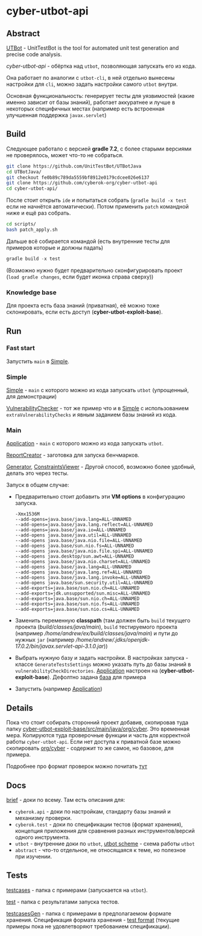 # cyber-utbot-api
## Abstract

[UTBot](https://github.com/UnitTestBot/UTBotJava) - UnitTestBot is the tool for automated unit test generation and precise code analysis.

*cyber-utbot-api* - обёртка над `utbot`, позволяющая запускать его из кода.

Она работает по аналогии с `utbot-cli`, в ней отдельно вынесены настройки для `cli`, можно задать настройки самого `utbot` внутри.

Основная функциональность: генерирует тесты для уязвимостей (какие именно зависит от базы знаний), работает аккуратнее и лучше в некоторых специфичных местах (например есть встроенная улучшенная поддержка `javax.servlet`)

## Build

Следующее работало с версией **gradle 7.2**, с более старыми версиями не проверялось, может что-то не собраться.

```bash
git clone https://github.com/UnitTestBot/UTBotJava
cd UTBotJava/
git checkout fe0b89c789da5559bf8912e0179cdcee026e6137
git clone https://github.com/cyberok-org/cyber-utbot-api
cd cyber-utbot-api/
```

После стоит открыть `ide` и попытаться собрать (`gradle build -x test` если не начнётся автоматически). Потом применить `patch` командной ниже и ещё раз собрать.

```bash
cd scripts/
bash patch_apply.sh
```

Дальше всё собирается командой (есть внутренние тесты для примеров которые и должны падать)

```gradle
gradle build -x test
```

(Возможно нужно будет предварительно сконфигурировать проект (`load gradle changes`, если будет иконка справа сверху))

### Knowledge base

Для проекта есть база знаний (приватная), её можно тоже склонировать, если есть доступ (**cyber-utbot-exploit-base**).

## Run

### Fast start

Запустить `main` в [Simple](src/main/kotlin/org/cyber/utbot/Simple.kt).

### Simple

[Simple](src/main/kotlin/org/cyber/utbot/Simple.kt) - `main` с которого можно из кода запускать `utbot` (упрощенный, для демонстрации)

[VulnerabilityChecker](src/test/kotlin/VulnerabilityChecker.kt) - тот же пример что и в [Simple](src/main/kotlin/org/cyber/utbot/Simple.kt) с использованием `extraVulnerabilityChecks` и явным заданием базы знаний из кода.

### Main

[Application](src/main/kotlin/org/cyber/utbot/Application.kt) - `main` с которого можно из кода запускать `utbot`.

[ReportCreator](src/main/kotlin/org/cyber/utbot/ReportCreator.kt) - заготовка для запуска бенчмарков.

[Generator](src/test/kotlin/Generator.kt), [ConstraintsViewer](src/test/kotlin/ConstraintsViewer.kt) - Другой способ, возможно более удобный, делать это через тесты.

Запуск в общем случае:

- Предварительно стоит добавить эти **VM options** в конфигурацию запуска.

    ```
    -Xmx1536M
    --add-opens=java.base/java.lang=ALL-UNNAMED
    --add-opens=java.base/java.lang.reflect=ALL-UNNAMED
    --add-opens=java.base/java.io=ALL-UNNAMED
    --add-opens java.base/java.util=ALL-UNNAMED
    --add-opens java.base/java.nio.file=ALL-UNNAMED
    --add-opens java.base/sun.nio.fs=ALL-UNNAMED
    --add-opens java.base/java.nio.file.spi=ALL-UNNAMED
    --add-opens java.desktop/sun.awt=ALL-UNNAMED
    --add-opens java.base/java.nio.charset=ALL-UNNAMED
    --add-opens java.base/java.lang=ALL-UNNAMED
    --add-opens java.base/java.lang.ref=ALL-UNNAMED
    --add-opens java.base/java.lang.invoke=ALL-UNNAMED
    --add-opens java.base/sun.security.util=ALL-UNNAMED
    --add-exports=java.base/sun.nio.ch=ALL-UNNAMED
    --add-exports=jdk.unsupported/sun.misc=ALL-UNNAMED
    --add-exports=java.base/sun.nio.ch=ALL-UNNAMED
    --add-exports=java.base/sun.nio.fs=ALL-UNNAMED
    --add-exports=java.base/sun.nio.cs=ALL-UNNAMED
    ```

- Заменить переменную **classpath** (там должен быть `build` текущего проекта (_build/classes/java/main_), `build` тестируемого проекта (например _/home/andrew/ex/build/classes/java/main_) и пути до нужных `jar` (например _/home/andrew/.jdks/openjdk-17.0.2/bin/javax.servlet-api-3.1.0.jar_))

- Выбрать нужную базу и задать настройки. В настройках запуска - классе `GenerateTestsSettings` можно указать путь до базы знаний в `vulnerabilityCheckDirectories`. [Application](src/main/kotlin/org/cyber/utbot/Application.kt) настроен на (**cyber-utbot-exploit-base**). Дефолтно задана [база](src/base) для примера

- Запустить (например [Application](src/main/kotlin/org/cyber/utbot/Application.kt))

## Details

Пока что стоит собирать сторонний проект добавив, скопировав туда папку [cyber-utbot-exploit-base/src/main/java/org/cyber](../cyber-utbot-exploit-base/src/main/java/org/cyber). Это временная мера. Копируются туда проверочные функции и часть для корректной работы `cyber-utbot-api`. Если нет доступа к приватной базе можно скопировать [org/cyber](org/cyber) - содержит то же самое, но базовое, для примера.

Подробнее про формат проверок можно почитать [тут](src/docs/cyberok/api/VulnerabilityChecks.md)

## Docs

[brief](src/docs/brief.md) - доки по всему. Там есть описания для:
- `cyberok.api` - доки по настройкам, стандарту базы знаний и механизму проверки.
- `cyberok.test` - доки по спецификации тестов (формат хранения), концепция приложения для сравнения разных инструментов/версий одного инструмента.
- `utbot` - внутренние доки по `utbot`, [utbot scheme](src/docs/utbot/Scheme.md) - схема работы `utbot`
- `abstract` - что-то отдельное, не относящаяся к теме, но полезное при изучении.

## Tests

[testcases](src/main/java/org/testcases) - папка с примерами (запускается на `utbot`).

[test](src/test/java/org/testcases) - папка с результатами запуска тестов.

[testcasesGen](src/main/java/org/testcasesGen) - папка c примерами в предполагаемом формате хранения. Спецификация формата хранения - [test format](src/docs/cyberok/test/TestFormatSpecification.md) (текущие примеры пока не удовлетворяют требованием спецификации).
